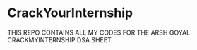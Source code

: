 # CrackYourInternship
THIS REPO CONTAINS ALL MY CODES FOR THE ARSH GOYAL CRACKMYINTERNSHIP DSA SHEET 
